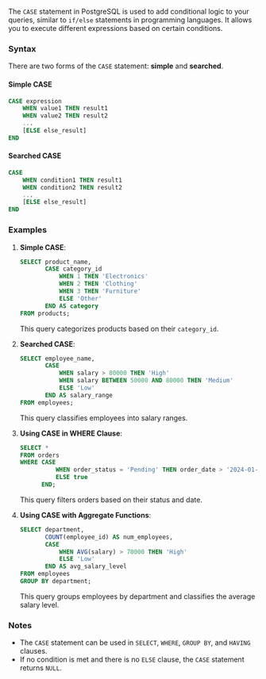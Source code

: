 The `CASE` statement in PostgreSQL is used to add conditional logic to your queries, similar to `if/else` statements in programming languages. It allows you to execute different expressions based on certain conditions.

### Syntax
There are two forms of the `CASE` statement: **simple** and **searched**.

#### Simple CASE
```sql
CASE expression
    WHEN value1 THEN result1
    WHEN value2 THEN result2
    ...
    [ELSE else_result]
END
```

#### Searched CASE
```sql
CASE
    WHEN condition1 THEN result1
    WHEN condition2 THEN result2
    ...
    [ELSE else_result]
END
```

### Examples

1. **Simple CASE**:
   ```sql
   SELECT product_name,
          CASE category_id
              WHEN 1 THEN 'Electronics'
              WHEN 2 THEN 'Clothing'
              WHEN 3 THEN 'Furniture'
              ELSE 'Other'
          END AS category
   FROM products;
   ```
   This query categorizes products based on their `category_id`.

2. **Searched CASE**:
   ```sql
   SELECT employee_name,
          CASE
              WHEN salary > 80000 THEN 'High'
              WHEN salary BETWEEN 50000 AND 80000 THEN 'Medium'
              ELSE 'Low'
          END AS salary_range
   FROM employees;
   ```
   This query classifies employees into salary ranges.

3. **Using CASE in WHERE Clause**:
   ```sql
   SELECT *
   FROM orders
   WHERE CASE
             WHEN order_status = 'Pending' THEN order_date > '2024-01-01'
             ELSE true
         END;
   ```
   This query filters orders based on their status and date.

4. **Using CASE with Aggregate Functions**:
   ```sql
   SELECT department,
          COUNT(employee_id) AS num_employees,
          CASE
              WHEN AVG(salary) > 70000 THEN 'High'
              ELSE 'Low'
          END AS avg_salary_level
   FROM employees
   GROUP BY department;
   ```
   This query groups employees by department and classifies the average salary level.

### Notes
- The `CASE` statement can be used in `SELECT`, `WHERE`, `GROUP BY`, and `HAVING` clauses.
- If no condition is met and there is no `ELSE` clause, the `CASE` statement returns `NULL`.
